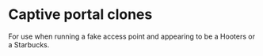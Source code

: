 # Captive portal clones

For use when running a fake access point and appearing to be a Hooters or a Starbucks.
